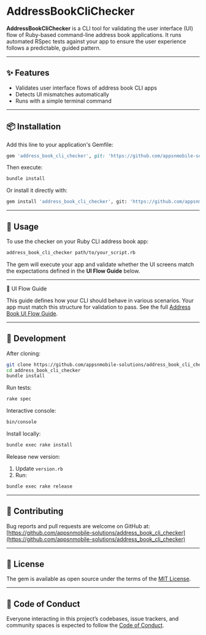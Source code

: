 # AddressBookCliChecker

**AddressBookCliChecker** is a CLI tool for validating the user interface (UI) flow of Ruby-based command-line address book applications. It runs automated RSpec tests against your app to ensure the user experience follows a predictable, guided pattern.

---

## ✨ Features
- Validates user interface flows of address book CLI apps
- Detects UI mismatches automatically
- Runs with a simple terminal command

---

## 📦 Installation

Add this line to your application's Gemfile:

```ruby
gem 'address_book_cli_checker', git: 'https://github.com/appsnmobile-solutions/address_book_cli_checker'
```

Then execute:

```bash
bundle install
```

Or install it directly with:

```bash
gem install 'address_book_cli_checker', git: 'https://github.com/appsnmobile-solutions/address_book_cli_checker'
```

---

## 🚀 Usage

To use the checker on your Ruby CLI address book app:

```bash
address_book_cli_checker path/to/your_script.rb
```

The gem will execute your app and validate whether the UI screens match the expectations defined in the **UI Flow Guide** below.

---

📒 UI Flow Guide

This guide defines how your CLI should behave in various scenarios. Your app must match this structure for validation to pass.
See the full [Address Book UI Flow Guide](UI_GUIDE.md).

---

## 🔧 Development

After cloning:
```bash
git clone https://github.com/appsnmobile-solutions/address_book_cli_checker.git
cd address_book_cli_checker
bundle install
```

Run tests:
```bash
rake spec
```

Interactive console:
```bash
bin/console
```

Install locally:
```bash
bundle exec rake install
```

Release new version:
1. Update `version.rb`
2. Run:
```bash
bundle exec rake release
```

---

## 🤝 Contributing

Bug reports and pull requests are welcome on GitHub at:
[https://github.com/appsnmobile-solutions/address_book_cli_checker](https://github.com/appsnmobile-solutions/address_book_cli_checker)

---

## 🧾 License

The gem is available as open source under the terms of the [MIT License](https://opensource.org/licenses/MIT).

---

## 🧭 Code of Conduct

Everyone interacting in this project’s codebases, issue trackers, and community spaces is expected to follow the [Code of Conduct](https://github.com/appsnmobile-solutions/address_book_cli_checker/blob/main/CODE_OF_CONDUCT.md).

